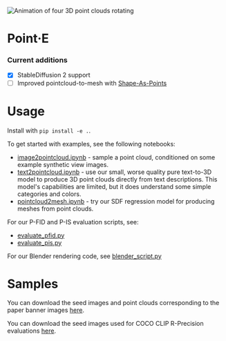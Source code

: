 
![Animation of four 3D point clouds rotating](point_e/examples/paper_banner.gif)

# Point·E

### Current additions
- [x] StableDiffusion 2 support
- [ ] Improved pointcloud-to-mesh with [Shape-As-Points](https://pengsongyou.github.io/sap)

# Usage

Install with `pip install -e .`.

To get started with examples, see the following notebooks:

 * [image2pointcloud.ipynb](point_e/examples/image2pointcloud.ipynb) - sample a point cloud, conditioned on some example synthetic view images.
 * [text2pointcloud.ipynb](point_e/examples/text2pointcloud.ipynb) - use our small, worse quality pure text-to-3D model to produce 3D point clouds directly from text descriptions. This model's capabilities are limited, but it does understand some simple categories and colors.
 * [pointcloud2mesh.ipynb](point_e/examples/pointcloud2mesh.ipynb) - try our SDF regression model for producing meshes from point clouds.

For our P-FID and P-IS evaluation scripts, see:

 * [evaluate_pfid.py](point_e/evals/scripts/evaluate_pfid.py)
 * [evaluate_pis.py](point_e/evals/scripts/evaluate_pis.py)

For our Blender rendering code, see [blender_script.py](point_e/evals/scripts/blender_script.py)

# Samples

You can download the seed images and point clouds corresponding to the paper banner images [here](https://openaipublic.azureedge.net/main/point-e/banner_pcs.zip).

You can download the seed images used for COCO CLIP R-Precision evaluations [here](https://openaipublic.azureedge.net/main/point-e/coco_images.zip).
